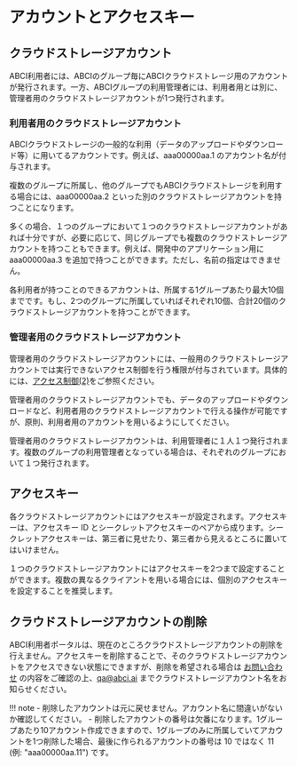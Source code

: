 
# アカウントとアクセスキー

## クラウドストレージアカウント

ABCI利用者には、ABCIのグループ毎にABCIクラウドストレージ用のアカウントが発行されます。一方、ABCIグループの利用管理者には、利用者用とは別に、管理者用のクラウドストレージアカウントが1つ発行されます。

### 利用者用のクラウドストレージアカウント

ABCIクラウドストレージの一般的な利用（データのアップロードやダウンロード等）に用いてるアカウントです。例えば、aaa00000aa.1 のアカウント名が付与されます。

複数のグループに所属し、他のグループでもABCIクラウドストレージを利用する場合には、aaa00000aa.2 といった別のクラウドストレージアカウントを持つことになります。

多くの場合、１つのグループにおいて１つのクラウドストレージアカウントがあれば十分ですが、必要に応じて、同じグループでも複数のクラウドストレージアカウントを持つこともできます。例えば、開発中のアプリケーション用に aaa00000aa.3 を追加で持つことができます。ただし、名前の指定はできません。

各利用者が持つことのできるアカウントは、所属する1グループあたり最大10個までです。もし、2つのグループに所属していればそれぞれ10個、合計20個のクラウドストレージアカウントを持つことができます。

### 管理者用のクラウドストレージアカウント

管理者用のクラウドストレージアカウントには、一般用のクラウドストレージアカウントでは実行できないアクセス制御を行う権限が付与されています。具体的には、[アクセス制御(2)](policy.md)をご参照ください。　

管理者用のクラウドストレージアカウントでも、データのアップロードやダウンロードなど、利用者用のクラウドストレージアカウントで行える操作が可能ですが、原則、利用者用のアカウントを用いるようにしてください。

管理者用のクラウドストレージアカウントは、利用管理者に１人１つ発行されます。複数のグループの利用管理者となっている場合は、それぞれのグループにおいて１つ発行されます。

## アクセスキー

各クラウドストレージアカウントにはアクセスキーが設定されます。アクセスキーは、アクセスキー ID とシークレットアクセスキーのペアから成ります。シークレットアクセスキーは、第三者に見せたり、第三者から見えるところに置いてはいけません。

１つのクラウドストレージアカウントにはアクセスキーを2つまで設定することができます。複数の異なるクライアントを用いる場合には、個別のアクセスキーを設定することを推奨します。

## クラウドストレージアカウントの削除

ABCI利用者ポータルは、現在のところクラウドストレージアカウントの削除を行えません。アクセスキーを削除することで、そのクラウドストレージアカウントをアクセスできない状態にできますが、削除を希望される場合は [お問い合わせ](../contact.md) の内容をご確認の上、<qa@abci.ai> までクラウドストレージアカウント名をお知らせください。

!!! note
    - 削除したアカウントは元に戻せません。アカウント名に間違いがないか確認してください。
    - 削除したアカウントの番号は欠番になります。1グループあたり10アカウント作成できますので、1グループのみに所属していてアカウントを1つ削除した場合、最後に作られるアカウントの番号は 10 ではなく 11 (例: "aaa00000aa.11") です。
